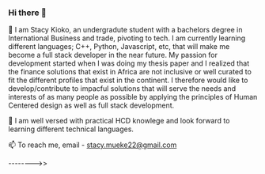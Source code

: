 ### Hi there 👋

🤔 I am Stacy Kioko, an undergradute student with a bachelors degree in International Business and trade, pivoting to tech. I am currently learning different languages; 
C++, Python, Javascript, etc, that will make me become a full stack developer in the near future. My passion for development started when I was doing my thesis paper and 
I realized that the finance solutions that exist in Africa are not inclusive or well curated to fit the different profiles that exist in the continent. I therefore
would like to develop/contribute to impacful solutions that will serve the needs and interests of as many people as possible by applying the principles of Human Centered 
design as well as full stack development.

💬 I am well versed with practical HCD knowlege and look forward to learning different technical languages.

📫 To reach me, email - stacy.mueke22@gmail.com

-------->>
